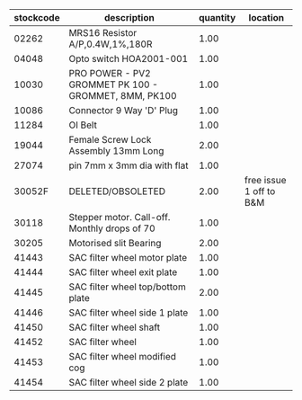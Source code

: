 |stockcode|description|quantity|location|
|---------|-----------|--------|--------|
|02262|MRS16 Resistor A/P,0.4W,1%,180R|1.00||
|04048|Opto switch  HOA2001-001|1.00||
|10030|PRO POWER - PV2 GROMMET PK 100 - GROMMET, 8MM, PK100|1.00||
|10086|Connector 9 Way 'D' Plug|1.00||
|11284|OI Belt|1.00||
|19044|Female Screw Lock Assembly 13mm Long|2.00||
|27074|pin 7mm x 3mm dia with flat|1.00||
|30052F|DELETED/OBSOLETED|2.00|free issue 1 off to B&M|
|30118|Stepper motor.  Call-off.  Monthly drops of 70|1.00||
|30205|Motorised slit Bearing|2.00||
|41443|SAC filter wheel motor plate|1.00||
|41444|SAC filter wheel exit plate|1.00||
|41445|SAC filter wheel top/bottom plate|2.00||
|41446|SAC filter wheel side 1 plate|1.00||
|41450|SAC filter wheel shaft|1.00||
|41452|SAC filter wheel|1.00||
|41453|SAC filter wheel modified cog|1.00||
|41454|SAC filter wheel side 2 plate|1.00||
